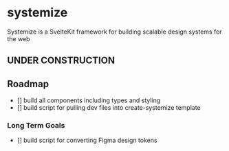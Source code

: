# systemize
Systemize is a SvelteKit framework for building scalable design systems for the web

## UNDER CONSTRUCTION

## Roadmap
- [] build all components including types and styling
- [] build script for pulling dev files into create-systemize template
### Long Term Goals
- [] build script for converting Figma design tokens 


